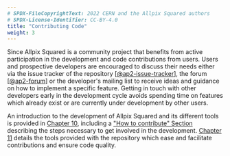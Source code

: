 ```yaml
---
# SPDX-FileCopyrightText: 2022 CERN and the Allpix Squared authors
# SPDX-License-Identifier: CC-BY-4.0
title: "Contributing Code"
weight: 3
---
```


Since Allpix Squared is a community project that benefits from active participation in the development and code contributions
from users. Users and prospective developers are encouraged to discuss their needs either via the issue tracker of the
repository \[[@ap2-issue-tracker]\], the forum \[[@ap2-forum]\] or the developer's mailing list to receive ideas and guidance
on how to implement a specific feature. Getting in touch with other developers early in the development cycle avoids spending
time on features which already exist or are currently under development by other users.

An introduction to the development of Allpix Squared and its different tools is provided in
[Chapter 10](../10_development/_index.md), including a ["How to contribute" Section](../10_development/contributing.md)
describing the steps necessary to get involved in the development. [Chapter 11](../11_devtools/_index.md) details the tools
provided with the repository which ease and facilitate contributions and ensure code quality.


[@ap2-issue-tracker]: https://gitlab.cern.ch/allpix-squared/allpix-squared/issues
[@ap2-forum]: https://cern.ch/allpix-squared-forum
